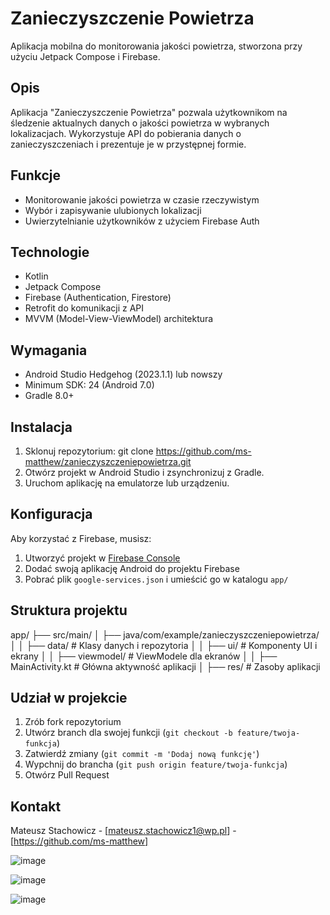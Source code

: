 # Zanieczyszczenie Powietrza

Aplikacja mobilna do monitorowania jakości powietrza, stworzona przy użyciu Jetpack Compose i Firebase.

## Opis

Aplikacja "Zanieczyszczenie Powietrza" pozwala użytkownikom na śledzenie aktualnych danych o jakości powietrza w wybranych lokalizacjach. Wykorzystuje API do pobierania danych o zanieczyszczeniach i prezentuje je w przystępnej formie.

## Funkcje

- Monitorowanie jakości powietrza w czasie rzeczywistym
- Wybór i zapisywanie ulubionych lokalizacji
- Uwierzytelnianie użytkowników z użyciem Firebase Auth

## Technologie

- Kotlin
- Jetpack Compose
- Firebase (Authentication, Firestore)
- Retrofit do komunikacji z API
- MVVM (Model-View-ViewModel) architektura

## Wymagania

- Android Studio Hedgehog (2023.1.1) lub nowszy
- Minimum SDK: 24 (Android 7.0)
- Gradle 8.0+

## Instalacja

1. Sklonuj repozytorium:
git clone https://github.com/ms-matthew/zanieczyszczeniepowietrza.git
2. Otwórz projekt w Android Studio i zsynchronizuj z Gradle.
3. Uruchom aplikację na emulatorze lub urządzeniu.

## Konfiguracja

Aby korzystać z Firebase, musisz:
1. Utworzyć projekt w [Firebase Console](https://console.firebase.google.com/)
2. Dodać swoją aplikację Android do projektu Firebase
3. Pobrać plik `google-services.json` i umieścić go w katalogu `app/`

## Struktura projektu
app/
├── src/main/
│   ├── java/com/example/zanieczyszczeniepowietrza/
│   │   ├── data/           # Klasy danych i repozytoria
│   │   ├── ui/             # Komponenty UI i ekrany
│   │   ├── viewmodel/      # ViewModele dla ekranów
│   │   ├── MainActivity.kt # Główna aktywność aplikacji
│   ├── res/                # Zasoby aplikacji

## Udział w projekcie

1. Zrób fork repozytorium
2. Utwórz branch dla swojej funkcji (`git checkout -b feature/twoja-funkcja`)
3. Zatwierdź zmiany (`git commit -m 'Dodaj nową funkcję'`)
4. Wypchnij do brancha (`git push origin feature/twoja-funkcja`)
5. Otwórz Pull Request

## Kontakt

Mateusz Stachowicz - [mateusz.stachowicz1@wp.pl] - [https://github.com/ms-matthew]

![image](https://github.com/user-attachments/assets/4bf30cbd-9e88-413b-be3f-f97ede3798ef)

![image](https://github.com/user-attachments/assets/3de0ff76-a882-4f93-813a-19b94fabb8f3)

![image](https://github.com/user-attachments/assets/136c848a-6057-43d0-ae00-10ccc0a234a9)


